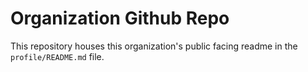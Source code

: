 # Organization Github Repo

This repository houses this organization's public facing readme in the `profile/README.md` file.
